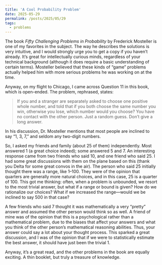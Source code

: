 ```yaml
---
title: 'A Cool Probability Problem'
date: 2025-05-29
permalink: /posts/2025/05/29
tags:
  - problems
---
```


The book *Fifty Challenging Problems in Probability* by Frederick Mosteller is one of my favorites in the subject. The way he describes the solutions is very intuitive, and I would strongly urge you to get a copy if you haven’t already. It’s great for intellectually curious minds, regardless of your technical background (although it does require a basic understanding of certain terms). Mosteller believed that these kinds of “game” problems actually helped him with more serious problems he was working on at the time.

Anyway, on my flight to Chicago, I came across Question 11 in this book, which is open-ended. The problem, rephrased, states:

> If you and a stranger are separately asked to choose one positive whole number, and told that if you both choose the same number you win, otherwise you lose, which number would you choose? You have no contact with the other person. Just a random guess. Don’t give a long answer.

In his discussion, Dr. Mosteller mentions that most people are inclined to say “1, 3, 7,” and seldom any two-digit numbers.

So, I asked my friends and family (about 25 of them) independently. Most answered 1 (a great choice indeed); some answered 5 and 7. An interesting response came from two friends who said 10, and one friend who said 25. I had some great discussions with them on the plane based on this (thank you Delta for some great convos in the air). The person who said 25 initially thought there was a range, like 1–100. They were of the opinion that quarters are generally more natural choices, and in this case, 25 is a quarter of 100. This got me thinking: often, when a problem is unbounded, we resort to the most trivial answer, but what if a range or bound is given? How do we rationalize our choices? What if we increased the range—would we be inclined to say 500 in that case?

A few friends who said 7 thought it was mathematically a very “pretty” answer and assumed the other person would think so as well. A friend of mine was of the opinion that this is a psychological rather than a mathematical problem, due to the biases that affect your answers and what you think of the other person’s mathematical reasoning abilities. Thus, your answer could say a lot about your thought process. This sparked a great discussion, and I was of the opinion that if we were to statistically estimate the best answer, it should have just been the trivial 1.

Anyway, it’s a great read, and the other problems in the book are equally exciting. A thin booklet, but truly a treasure of knowledge.